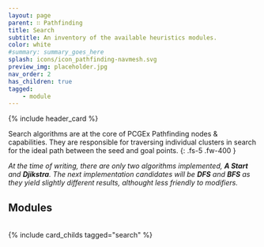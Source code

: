 ```yaml
---
layout: page
parent: ∷ Pathfinding
title: Search
subtitle: An inventory of the available heuristics modules.
color: white
#summary: summary_goes_here
splash: icons/icon_pathfinding-navmesh.svg
preview_img: placeholder.jpg
nav_order: 2
has_children: true
tagged: 
    - module
---
```


{% include header_card %}

Search algorithms are at the core of PCGEx Pathfinding nodes & capabilities. They are responsible for traversing individual clusters in search for the ideal path between the seed and goal points.
{: .fs-5 .fw-400 }

*At the time of writing, there are only two algorithms implemented, **A Start** and **Djikstra**. The next implementation candidates will be **DFS** and **BFS** as they yield slightly different results, althought less friendly to modifiers.*

## Modules
<br>
{% include card_childs tagged="search" %}